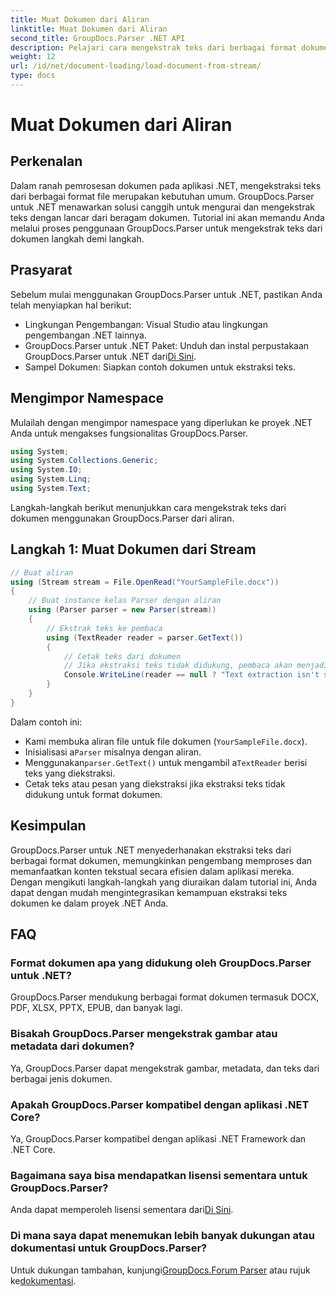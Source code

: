 ```yaml
---
title: Muat Dokumen dari Aliran
linktitle: Muat Dokumen dari Aliran
second_title: GroupDocs.Parser .NET API
description: Pelajari cara mengekstrak teks dari berbagai format dokumen di .NET menggunakan GroupDocs.Parser. Panduan langkah demi langkah dengan contoh kode.
weight: 12
url: /id/net/document-loading/load-document-from-stream/
type: docs
---
```

# Muat Dokumen dari Aliran

## Perkenalan
Dalam ranah pemrosesan dokumen pada aplikasi .NET, mengekstraksi teks dari berbagai format file merupakan kebutuhan umum. GroupDocs.Parser untuk .NET menawarkan solusi canggih untuk mengurai dan mengekstrak teks dengan lancar dari beragam dokumen. Tutorial ini akan memandu Anda melalui proses penggunaan GroupDocs.Parser untuk mengekstrak teks dari dokumen langkah demi langkah.
## Prasyarat
Sebelum mulai menggunakan GroupDocs.Parser untuk .NET, pastikan Anda telah menyiapkan hal berikut:
- Lingkungan Pengembangan: Visual Studio atau lingkungan pengembangan .NET lainnya.
-  GroupDocs.Parser untuk .NET Paket: Unduh dan instal perpustakaan GroupDocs.Parser untuk .NET dari[Di Sini](https://releases.groupdocs.com/parser/net/).
- Sampel Dokumen: Siapkan contoh dokumen untuk ekstraksi teks.
## Mengimpor Namespace
Mulailah dengan mengimpor namespace yang diperlukan ke proyek .NET Anda untuk mengakses fungsionalitas GroupDocs.Parser.
```csharp
using System;
using System.Collections.Generic;
using System.IO;
using System.Linq;
using System.Text;
```

Langkah-langkah berikut menunjukkan cara mengekstrak teks dari dokumen menggunakan GroupDocs.Parser dari aliran.
## Langkah 1: Muat Dokumen dari Stream
```csharp
// Buat aliran
using (Stream stream = File.OpenRead("YourSampleFile.docx"))
{
    // Buat instance kelas Parser dengan aliran
    using (Parser parser = new Parser(stream))
    {
        // Ekstrak teks ke pembaca
        using (TextReader reader = parser.GetText())
        {
            // Cetak teks dari dokumen
            // Jika ekstraksi teks tidak didukung, pembaca akan menjadi nol
            Console.WriteLine(reader == null ? "Text extraction isn't supported" : reader.ReadToEnd());
        }
    }
}
```
Dalam contoh ini:
- Kami membuka aliran file untuk file dokumen (`YourSampleFile.docx`).
-  Inisialisasi a`Parser` misalnya dengan aliran.
-  Menggunakan`parser.GetText()` untuk mengambil a`TextReader` berisi teks yang diekstraksi.
- Cetak teks atau pesan yang diekstraksi jika ekstraksi teks tidak didukung untuk format dokumen.
## Kesimpulan
GroupDocs.Parser untuk .NET menyederhanakan ekstraksi teks dari berbagai format dokumen, memungkinkan pengembang memproses dan memanfaatkan konten tekstual secara efisien dalam aplikasi mereka. Dengan mengikuti langkah-langkah yang diuraikan dalam tutorial ini, Anda dapat dengan mudah mengintegrasikan kemampuan ekstraksi teks dokumen ke dalam proyek .NET Anda.

## FAQ
### Format dokumen apa yang didukung oleh GroupDocs.Parser untuk .NET?
GroupDocs.Parser mendukung berbagai format dokumen termasuk DOCX, PDF, XLSX, PPTX, EPUB, dan banyak lagi.
### Bisakah GroupDocs.Parser mengekstrak gambar atau metadata dari dokumen?
Ya, GroupDocs.Parser dapat mengekstrak gambar, metadata, dan teks dari berbagai jenis dokumen.
### Apakah GroupDocs.Parser kompatibel dengan aplikasi .NET Core?
Ya, GroupDocs.Parser kompatibel dengan aplikasi .NET Framework dan .NET Core.
### Bagaimana saya bisa mendapatkan lisensi sementara untuk GroupDocs.Parser?
 Anda dapat memperoleh lisensi sementara dari[Di Sini](https://purchase.groupdocs.com/temporary-license/).
### Di mana saya dapat menemukan lebih banyak dukungan atau dokumentasi untuk GroupDocs.Parser?
 Untuk dukungan tambahan, kunjungi[GroupDocs.Forum Parser](https://forum.groupdocs.com/c/parser/17) atau rujuk ke[dokumentasi](https://tutorials.groupdocs.com/parser/net/).
